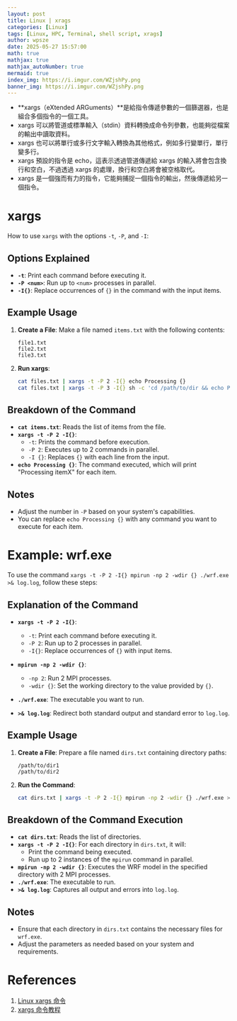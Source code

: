 ```yaml
---
layout: post
title: Linux | xrags
categories: [Linux]
tags: [Linux, HPC, Terminal, shell script, xrags]
author: wpsze
date: 2025-05-27 15:57:00
math: true
mathjax: true
mathjax_autoNumber: true
mermaid: true
index_img: https://i.imgur.com/WZjshPy.png
banner_img: https://i.imgur.com/WZjshPy.png
---
```


- **xargs（eXtended ARGuments）**是給指令傳遞參數的一個篩選器，也是組合多個指令的一個工具。
- xargs 可以將管道或標準輸入（stdin）資料轉換成命令列參數，也能夠從檔案的輸出中讀取資料。
- xargs 也可以將單行或多行文字輸入轉換為其他格式，例如多行變單行，單行變多行。
- xargs 預設的指令是 echo，這表示透過管道傳遞給 xargs 的輸入將會包含換行和空白，不過透過 xargs 的處理，換行和空白將會被空格取代。
- xargs 是一個強而有力的指令，它能夠捕捉一個指令的輸出，然後傳遞給另一個指令。

# xargs

How to use `xargs` with the options `-t`, `-P`, and `-I`:

## Options Explained

- **`-t`**: Print each command before executing it.
- **`-P <num>`**: Run up to `<num>` processes in parallel.
- **`-I{}`**: Replace occurrences of `{}` in the command with the input items.

## Example Usage

1. **Create a File**: Make a file named `items.txt` with the following contents:
   ```
   file1.txt
   file2.txt
   file3.txt
   ```

2. **Run xargs**:
   ```bash
   cat files.txt | xargs -t -P 2 -I{} echo Processing {}
   cat files.txt | xargs -t -P 3 -I{} sh -c 'cd /path/to/dir && echo Processing {}'
   ```

## Breakdown of the Command

- **`cat items.txt`**: Reads the list of items from the file.
- **`xargs -t -P 2 -I{}`**:
  - `-t`: Prints the command before execution.
  - `-P 2`: Executes up to 2 commands in parallel.
  - `-I {}`: Replaces `{}` with each line from the input.
- **`echo Processing {}`**: The command executed, which will print "Processing itemX" for each item.

## Notes

- Adjust the number in `-P` based on your system's capabilities.
- You can replace `echo Processing {}` with any command you want to execute for each item.

# Example: wrf.exe

To use the command `xargs -t -P 2 -I{} mpirun -np 2 -wdir {} ./wrf.exe >& log.log`, follow these steps:

## Explanation of the Command

- **`xargs -t -P 2 -I{}`**: 
  - `-t`: Print each command before executing it.
  - `-P 2`: Run up to 2 processes in parallel.
  - `-I{}`: Replace occurrences of `{}` with input items.

- **`mpirun -np 2 -wdir {}`**: 
  - `-np 2`: Run 2 MPI processes.
  - `-wdir {}`: Set the working directory to the value provided by `{}`.

- **`./wrf.exe`**: The executable you want to run.

- **`>& log.log`**: Redirect both standard output and standard error to `log.log`.

## Example Usage

1. **Create a File**: Prepare a file named `dirs.txt` containing directory paths:
   ```
   /path/to/dir1
   /path/to/dir2
   ```

2. **Run the Command**:
   ```bash
   cat dirs.txt | xargs -t -P 2 -I{} mpirun -np 2 -wdir {} ./wrf.exe >& log.log
   ```

## Breakdown of the Command Execution

- **`cat dirs.txt`**: Reads the list of directories.
- **`xargs -t -P 2 -I{}`**: For each directory in `dirs.txt`, it will:
  - Print the command being executed.
  - Run up to 2 instances of the `mpirun` command in parallel.
- **`mpirun -np 2 -wdir {}`**: Executes the WRF model in the specified directory with 2 MPI processes.
- **`./wrf.exe`**: The executable to run.
- **`>& log.log`**: Captures all output and errors into `log.log`.

## Notes

- Ensure that each directory in `dirs.txt` contains the necessary files for `wrf.exe`.
- Adjust the parameters as needed based on your system and requirements.

# References

1. [Linux xargs 命令](https://www.runoob.com/linux/linux-comm-xargs.html)
2. [xargs 命令教程](https://www.ruanyifeng.com/blog/2019/08/xargs-tutorial.html)
